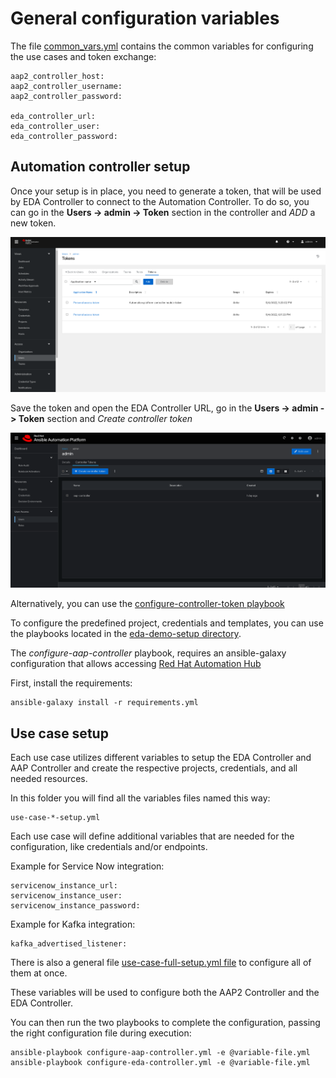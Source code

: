 # General configuration variables

The file [common_vars.yml](./common_vars.yml) contains the common variables for configuring the use cases and token exchange:

    aap2_controller_host:
    aap2_controller_username:
    aap2_controller_password:

    eda_controller_url:
    eda_controller_user:
    eda_controller_password:

## Automation controller setup

Once your setup is in place, you need to generate a token, that will be used by EDA Controller to connect to the Automation Controller. To do so, you can go in the **Users -> admin -> Token** section in the controller and _ADD_ a new token.

![](../assets/aap2_user_token.png)

Save the token and open the EDA Controller URL, go in the **Users -> admin -> Token** section and _Create controller token_

![](../assets/eda_user_token.png)

Alternatively, you can use the [configure-controller-token playbook](./configure-controller-token.yml)

To configure the predefined project, credentials and templates, you can use the playbooks located in the [eda-demo-setup directory](./).

The _configure-aap-controller_ playbook, requires an ansible-galaxy configuration that allows accessing [Red Hat Automation Hub](https://access.redhat.com/documentation/en-us/red_hat_ansible_automation_platform/2.4/html-single/getting_started_with_automation_hub/index)

First, install the requirements:

    ansible-galaxy install -r requirements.yml

## Use case setup

Each use case utilizes different variables to setup the EDA Controller and AAP Controller and create the respective projects, credentials, and all needed resources.

In this folder you will find all the variables files named this way:

    use-case-*-setup.yml

Each use case will define additional variables that are needed for the configuration, like credentials and/or endpoints.

Example for Service Now integration:

    servicenow_instance_url:
    servicenow_instance_user:
    servicenow_instance_password:

Example for Kafka integration:

    kafka_advertised_listener:

There is also a general file [use-case-full-setup.yml file](./use-case-full-setup.yml) to configure all of them at once.

These variables will be used to configure both the AAP2 Controller and the EDA Controller.

You can then run the two playbooks to complete the configuration, passing the right configuration file during execution:

    ansible-playbook configure-aap-controller.yml -e @variable-file.yml
    ansible-playbook configure-eda-controller.yml -e @variable-file.yml
